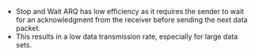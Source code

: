 - Stop and Wait ARQ has low efficiency as it requires the sender to wait for an acknowledgment from the receiver before sending the next data packet. 
- This results in a low data transmission rate, especially for large data sets.